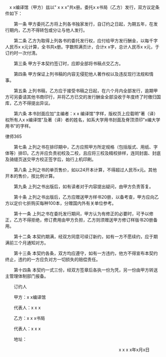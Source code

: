 
 　x x编译馆（甲方）兹以" x x x"共x册。委托x x书局（乙方）发行，双方议定条件如下： 
 
 　　第一条 甲方委托乙方将上列各书独家发行，自订约之日起，为期五年，在发行期内，乙方不得转包或分让与他人发行。 
 
 　　第二条 乙方为取得上列各书的委托发行权，应付给甲方发行酬金，以每千字人民币x x元计算，全书共x册。字数照满页计，合计x x字，总计人民币x x元，于订约时一次付清。 
 
 　　第三条 甲方于本契约签订时，应即全部将书稿点交乙方。 
 
 　　第四条 甲方保证上列书稿的内容无侵犯他人著作权以及违反现行法规和情事。 
 
 　　第五条 上列书稿，乙方应于接受书稿之日起，在六个月内全部发行，逾期甲方可另委请其他书商印行，并将乙方已交的发行酬金全部没收于年度终了时缴归国库，乙方不得提出异议。 
 
 　　第六条 本书封面应加"主编者：x x 编译馆"字样，版权页上应载明"著（译）权所有人x x编译馆"及著（译）者的姓名，如系大学用书封面及脊顶须印"x编大学用书"的字样。 
 




 
律师365






 　　第七条 上列之书在排印期中，乙方应照甲方所定规格（包括版式、用纸、字体等）排印。乙方并应负责初校及二校，且应将三校及精校排样，连同封面、封底及骑缝页送交甲方校正签字后，始行上机印刷。 

 

 　　第八条 上列之书的单页售价，如以24开本计算，不得超过人民币x元。其他开本的售价，按比例计算。 

 

 　　第九条 上列之书出版后，如有读者对于内容提出疑问，由甲方负责答复。 

 

 　　第十条 上列之书出版后，乙方应赠送甲方样书20册，以备考查，甲方应向乙方以定价七折购买每种100本，分赠国内外有关单位参考。 

 

 　　第十一条 上列之书在委托发行期间，甲方认为有修正的必要时，可予以修正，乙方不得拒绝，修订费用由甲方负担，乙方则须赠送甲方修订样版书20册备用。 

 

 　　第十二条 本契约期满，经双方同意可续订新约，如有一方不愿续约，应于期满前三个月通知对方。 

 

 　　第十三条 本契约各条，双方均应遵守，如有一方违约，他方不得宣布本契约终止，违约的一方应负对方一切损失的赔偿责任。 

 

 　　第十四条 本契约一式三份，经双方签章后各执一份为凭，另一份由甲方转送主管理体制部门报备。 

 

 　　订约人 

 　　甲方：x x编译馆 

 　　代表人：x x x 

 　　乙方：x x x书局 

 　　代表人：x x x 

 　　地址： 

 　　　　　　　　　　　　　　　　　　　　　　　　　　 x x x x年x月x日 


 

 
 
 
 
 
  


  
 

  


  


  
 
 
 
 


